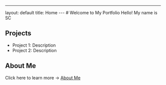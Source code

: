 ---
layout: default
title: Home
--- # Welcome to My Portfolio Hello! My name is SC
## Projects
- Project 1: Description
- Project 2: Description
## About Me
Click here to learn more → [About Me](about.md)

